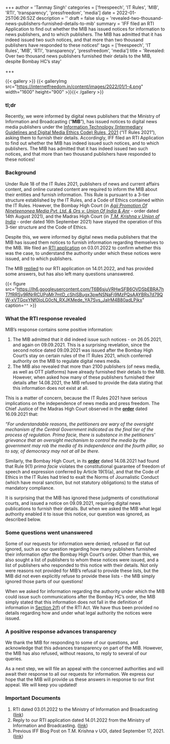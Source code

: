 +++
author = 'Tanmay Singh'
categories = ['freespeech', 'IT Rules', 'MIB', 'RTI', 'transparency', 'pressfreedom', 'media']
date = 2022-01-25T06:26:52Z
description = ''
draft = false
slug = 'revealed-two-thousand-news-publishers-furnished-details-to-mib'
summary = 'IFF filed an RTI Application to find out whether the MIB has issued notices for information to news publishers, and to which publishers. The MIB has admitted that it has indeed issued two such notices, and that more than two thousand publishers have responded to these notices!'
tags = ['freespeech', 'IT Rules', 'MIB', 'RTI', 'transparency', 'pressfreedom', 'media']
title = 'Revealed: Over two thousand news publishers furnished their details to the MIB, despite Bombay HC’s stay'

+++


{{< gallery >}}
{{< galleryImg  src="https://internetfreedom.in/content/images/2022/01/1-4.png" width="1600" height="900" >}}{{< /gallery >}}

>>>> <form><script src="https://checkout.razorpay.com/v1/payment-button.js" data-payment_button_id="pl_HLkgeWGQLMuddp" async> </script> </form>

### tl;dr

Recently, we were informed by digital news publishers that the Ministry of Information and Broadcasting (“**MIB**”), has issued notices to digital news media publishers under the [Information Technology (Intermediary Guidelines and Digital Media Ethics Code) Rules, 2021](https://mib.gov.in/sites/default/files/IT%28Intermediary%20Guidelines%20and%20Digital%20Media%20Ethics%20Code%29%20Rules%2C%202021%20English.pdf) (“IT Rules 2021”), asking them to furnish their details. Accordingly, IFF filed an RTI Application to find out whether the MIB has indeed issued such notices, and to which publishers. The MIB has admitted that it has indeed issued two such notices, and that more than two thousand publishers have responded to these notices!



### Background

Under Rule 18 of the IT Rules 2021, publishers of news and current affairs content, and online curated content are required to inform the MIB about their entities and furnish information. This Rule is pursuant to a 3-tier structure established by the IT Rules, and a Code of Ethics contained within the IT Rules. However, the Bombay High Court (in [_Agij Promotion Of Nineteenonea Media Pvt. Ltd. & Ors v. Union Of India & Anr_](https://internetfreedom.in/bombay-high-court-stays-the-operation-of-rule-9-1-and-rule-9-3-of-it-rules-2021/) - order dated 14th August 2021), and the Madras High Court (in [_T.M. Krishna v Union of India_](https://internetfreedom.in/madras-high-court-affirms-the-pan-india-stay-on-rule-9-3-of-the-it-rules-and-provides-relief-on-part-ii/) - order dated 16th September 2021) have stayed the operation of this 3-tier structure and the Code of Ethics.

Despite this, we were informed by digital news media publishers that the MIB has issued them notices to furnish information regarding themselves to the MIB. We filed an [RTI application](https://drive.google.com/file/d/1oVBIO_7RrAlxTPsuzRSowROt_1rUPHZC/view) on 03.01.2022 to confirm whether this was the case, to understand the authority under which these notices were issued, and to which publishers.

The MIB [replied](https://drive.google.com/file/d/14EQ0M3sIjuMiwwvJz99OGx_ca8zxZcEF/view) to our RTI application on 14.01.2022, and has provided some answers, but has also left many questions unanswered.

{{< figure src="https://lh6.googleusercontent.com/T6B6sjuVRHwSFB6OVDSbEBRA7hT7fRRSy9RNrRCUPqMr7mtD_cShiSBugx3pwNSNaFj9MzPQsAAYBRs7d79QW-xVTGoxYNf0IoLG0cN_RXJKMede_YA7Svs_JalrM4B80adLPjkx" caption=`""` >}}

### What the RTI response revealed

MIB’s response contains some positive information:

1. The MIB admitted that it did indeed issue such notices - on 26.05.2021, and again on 09.09.2021. This is a surprising revelation, since the second notice dated 09.09.2021 was issued after the Bombay High Court’s stay on certain rules of the IT Rules 2021, which conferred authority on the MIB to regulate digital news media.
2. The MIB also revealed that more than 2100 publishers (of news media, as well as OTT platforms) have already furnished their details to the MIB. However, when asked how many of these publishers furnished their details after 14.08.2021, the MIB refused to provide the data stating that this information does not exist at all.

This is a matter of concern, because the IT Rules 2021 have serious implications on the independence of news media and press freedom. The Chief Justice of the Madras High Court observed in the [**order**](https://drive.google.com/file/d/1uaUYSD-0RZlO7AixvndPnwEGraq_4fNk/view?usp=sharing) dated 16.09.2021 that:

_“For understandable reasons, the petitioners are wary of the oversight mechanism of the Central Government indicated as the final tier of the process of regulation. Prima facie, there is substance in the petitioners' grievance that an oversight mechanism to control the media by the government may rob the media of its independence and the fourth pillar, so to say, of democracy may not at all be there._

Similarly, the Bombay High Court, in its [**order**](https://drive.google.com/file/d/10Ng6Ve2pXTf2G78UHBfGntwMndKpQLqj/view?usp=sharing) dated 14.08.2021 had found that Rule 9(1) _prima facie_ violates the constitutional guarantee of freedom of speech and expression conferred by Article 19(1)(a), and that the Code of Ethics in the IT Rules had tried to exalt the Norms of Journalistic Conduct (which have moral sanction, but not statutory obligations) to the status of mandatory compliance.

It is surprising that the MIB has ignored these judgments of constitutional courts, and issued a notice on 09.09.2021, requiring digital news publications to furnish their details. But when we asked the MIB what legal authority enabled it to issue this notice, our question was ignored, as described below.



### Some questions went unanswered

Some of our requests for information were denied, refused or flat out ignored, such as our question regarding how many publishers furnished their information _after_ the Bombay High Court’s order. Other than this, we also sought a list of publishers to whom these notices were issued, and a list of publishers who responded to this notice with their details. Not only were reasons not provided for MIB’s refusal to provide these lists, but the MIB did not even explicitly refuse to provide these lists - the MIB simply ignored those parts of our questions!

When we asked for information regarding the authority under which the MIB could issue such communications after the Bombay HC’s order, the MIB simply stated that this information does not fall in the definition of information in [Section 2(f)](https://indiankanoon.org/doc/1516599/) of the RTI Act. We have thus been provided no details regarding how and under what legal authority the notices were issued.



### A positive response advances transparency

We thank the MIB for responding to some of our questions, and acknowledge that this advances transparency on part of the MIB. However, the MIB has also refused, without reasons, to reply to several of our queries.

As a next step, we will file an appeal with the concerned authorities and will await their response to all our requests for information. We express our hope that the MIB will provide us these answers in response to our first appeal. We will keep you updated!



### Important Documents

1. RTI dated 03.01.2022 to the Ministry of Information and Broadcasting ([link](https://drive.google.com/file/d/1oVBIO_7RrAlxTPsuzRSowROt_1rUPHZC/view))
2. Reply to our RTI application dated 14.01.2022 from the Ministry of Information and Broadcasting. ([link](https://drive.google.com/file/d/14EQ0M3sIjuMiwwvJz99OGx_ca8zxZcEF/view))
3. Previous IFF Blog Post on T.M. Krishna v UOI, dated September 17, 2021. ([link](https://internetfreedom.in/madras-high-court-affirms-the-pan-india-stay-on-rule-9-3-of-the-it-rules-and-provides-relief-on-part-ii/))



